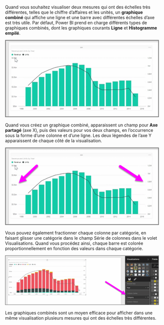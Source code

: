 Quand vous souhaitez visualiser deux mesures qui ont des échelles très différentes, telles que le chiffre d’affaires et les unités, un **graphique combiné** qui affiche une ligne et une barre avec différentes échelles d’axe est très utile. Par défaut, Power BI prend en charge différents types de graphiques combinés, dont les graphiques courants **Ligne** et **Histogramme empilé**.

![](media/3-3-create-combination-charts/3-3_1.png)

Quand vous créez un graphique combiné, apparaissent un champ pour **Axe partagé** (axe X), puis des valeurs pour vos deux champs, en l’occurrence sous la forme d’une colonne et d’une ligne. Les deux légendes de l’axe Y apparaissent de chaque côté de la visualisation.

![](media/3-3-create-combination-charts/3-3_2.png)

Vous pouvez également fractionner chaque colonne par catégorie, en faisant glisser une catégorie dans le champ Série de colonnes dans le volet Visualisations. Quand vous procédez ainsi, chaque barre est colorée proportionnellement en fonction des valeurs dans chaque catégorie.

![](media/3-3-create-combination-charts/3-3_3.png)

Les graphiques combinés sont un moyen efficace pour afficher dans une même visualisation plusieurs mesures qui ont des échelles très différentes.

